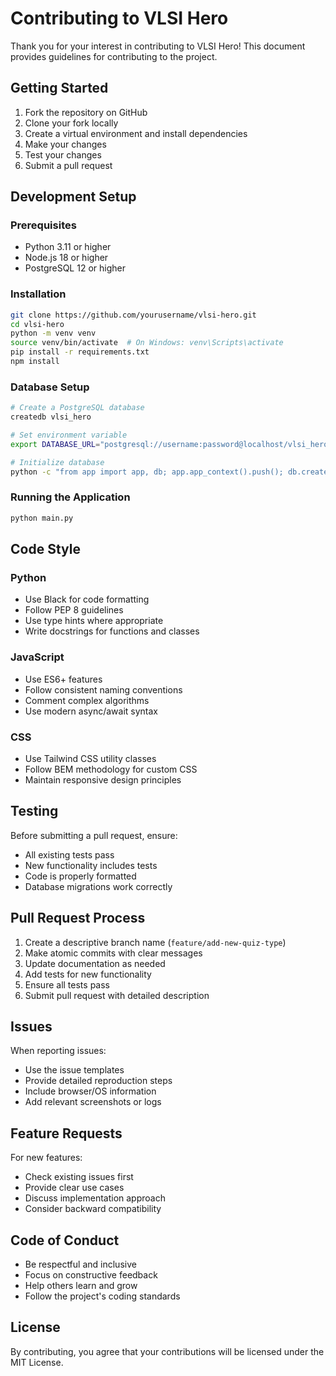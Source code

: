 # Contributing to VLSI Hero

Thank you for your interest in contributing to VLSI Hero! This document provides guidelines for contributing to the project.

## Getting Started

1. Fork the repository on GitHub
2. Clone your fork locally
3. Create a virtual environment and install dependencies
4. Make your changes
5. Test your changes
6. Submit a pull request

## Development Setup

### Prerequisites
- Python 3.11 or higher
- Node.js 18 or higher
- PostgreSQL 12 or higher

### Installation
```bash
git clone https://github.com/yourusername/vlsi-hero.git
cd vlsi-hero
python -m venv venv
source venv/bin/activate  # On Windows: venv\Scripts\activate
pip install -r requirements.txt
npm install
```

### Database Setup
```bash
# Create a PostgreSQL database
createdb vlsi_hero

# Set environment variable
export DATABASE_URL="postgresql://username:password@localhost/vlsi_hero"

# Initialize database
python -c "from app import app, db; app.app_context().push(); db.create_all()"
```

### Running the Application
```bash
python main.py
```

## Code Style

### Python
- Use Black for code formatting
- Follow PEP 8 guidelines
- Use type hints where appropriate
- Write docstrings for functions and classes

### JavaScript
- Use ES6+ features
- Follow consistent naming conventions
- Comment complex algorithms
- Use modern async/await syntax

### CSS
- Use Tailwind CSS utility classes
- Follow BEM methodology for custom CSS
- Maintain responsive design principles

## Testing

Before submitting a pull request, ensure:
- All existing tests pass
- New functionality includes tests
- Code is properly formatted
- Database migrations work correctly

## Pull Request Process

1. Create a descriptive branch name (`feature/add-new-quiz-type`)
2. Make atomic commits with clear messages
3. Update documentation as needed
4. Add tests for new functionality
5. Ensure all tests pass
6. Submit pull request with detailed description

## Issues

When reporting issues:
- Use the issue templates
- Provide detailed reproduction steps
- Include browser/OS information
- Add relevant screenshots or logs

## Feature Requests

For new features:
- Check existing issues first
- Provide clear use cases
- Discuss implementation approach
- Consider backward compatibility

## Code of Conduct

- Be respectful and inclusive
- Focus on constructive feedback
- Help others learn and grow
- Follow the project's coding standards

## License

By contributing, you agree that your contributions will be licensed under the MIT License.